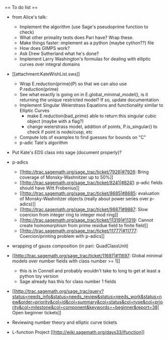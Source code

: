 == To do list ==

* from Alice's talk:
  * Implement the algorithm (use Sage's pseudoprime function to check)
  * What other primality tests does Pari have? Wrap these.
  * Make things faster: implement as a python (maybe cython??) file
  * How does GIMPS work?
  * Ask Drew Sutherland what he's done?
  * Implement Larry Washington's formulas for dealing with elliptic curves over integral domains

* [[attachment:KateWishList.sws]]
  * Wrap E.reduction(prime)(P) so that we can also use P.reduction(prime)
  * See what exactly is going on in E.global_minimal_model(), is it returning the unique restricted model?  If so, update documentation
  * Implement Singular Weierstrass Equations and functionality similar to Elliptic Curves
     * make E.reduction(bad_prime) able to return this singular cubic object (maybe with a flag?)
     * change weierstrass model, addition of points, P.is_singular() to check if point is node/cusp, etc
  * Compute lots of examples to find guesses for bounds on "C"
  * p-adic Tate's algorithm

* Put Kate's EDS class into sage (document properly)?

* p-adics
  * [[http://trac.sagemath.org/sage_trac/ticket/7926|#7926: Bring coverage of Monsky-Washnitzer up to 50%]]
  * [[http://trac.sagemath.org/sage_trac/ticket/8241|#8241: p-adic fields should have Witt Frobenius]]
  * [[http://trac.sagemath.org/sage_trac/ticket/8685|#8685: evaluation of Monsky-Washnitzer objects (really about power series over p-adics)]]
  * [[http://trac.sagemath.org/sage_trac/ticket/9887|#9887: Slow coercion from integer ring to integer mod ring]]
  * [[http://trac.sagemath.org/sage_trac/ticket/11319|#11319: Cannot create homomorphism from prime residue field to finite field]]
  * [[http://trac.sagemath.org/sage_trac/ticket/11777|#11777: Coercion/printing problem with p-adics]]

* wrapping of gauss composition (in pari: QuadClassUnit)

* [[http://trac.sagemath.org/sage_trac/ticket/11697|#11697: Global minimal models over number fields with class number >= 1]] 
    * this is in Connell and probably wouldn't take to long to get at least a python toy version
    * Sage already has this for class number 1 fields

* [[http://trac.sagemath.org/sage_trac/query?status=needs_info&status=needs_review&status=needs_work&status=new&order=priority&col=id&col=summary&col=status&col=type&col=priority&col=milestone&col=component&keywords=~beginner&report=38| Open beginner tickets]]

* Reviewing number theory and elliptic curve tickets

* L-function Project
[[http://wiki.sagemath.org/days33/lfunction]]
